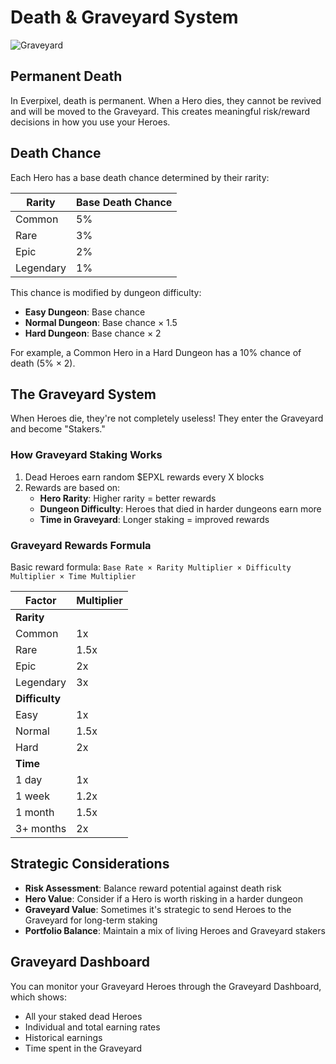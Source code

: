 
# Death & Graveyard System

![Graveyard](https://placeholder.com/wp-content/uploads/2018/10/placeholder.png)

## Permanent Death

In Everpixel, death is permanent. When a Hero dies, they cannot be revived and will be moved to the Graveyard. This creates meaningful risk/reward decisions in how you use your Heroes.

## Death Chance

Each Hero has a base death chance determined by their rarity:

| Rarity | Base Death Chance |
|--------|-------------------|
| Common | 5% |
| Rare | 3% |
| Epic | 2% |
| Legendary | 1% |

This chance is modified by dungeon difficulty:
- **Easy Dungeon**: Base chance
- **Normal Dungeon**: Base chance × 1.5
- **Hard Dungeon**: Base chance × 2

For example, a Common Hero in a Hard Dungeon has a 10% chance of death (5% × 2).

## The Graveyard System

When Heroes die, they're not completely useless! They enter the Graveyard and become "Stakers."

### How Graveyard Staking Works

1. Dead Heroes earn random $EPXL rewards every X blocks
2. Rewards are based on:
    - **Hero Rarity**: Higher rarity = better rewards
    - **Dungeon Difficulty**: Heroes that died in harder dungeons earn more
    - **Time in Graveyard**: Longer staking = improved rewards

### Graveyard Rewards Formula

Basic reward formula: `Base Rate × Rarity Multiplier × Difficulty Multiplier × Time Multiplier`

| Factor | Multiplier |
|--------|------------|
| **Rarity** |  |
| Common | 1x |
| Rare | 1.5x |
| Epic | 2x |
| Legendary | 3x |
| **Difficulty** |  |
| Easy | 1x |
| Normal | 1.5x |
| Hard | 2x |
| **Time** |  |
| 1 day | 1x |
| 1 week | 1.2x |
| 1 month | 1.5x |
| 3+ months | 2x |

## Strategic Considerations

- **Risk Assessment**: Balance reward potential against death risk
- **Hero Value**: Consider if a Hero is worth risking in a harder dungeon
- **Graveyard Value**: Sometimes it's strategic to send Heroes to the Graveyard for long-term staking
- **Portfolio Balance**: Maintain a mix of living Heroes and Graveyard stakers

## Graveyard Dashboard

You can monitor your Graveyard Heroes through the Graveyard Dashboard, which shows:
- All your staked dead Heroes
- Individual and total earning rates
- Historical earnings
- Time spent in the Graveyard